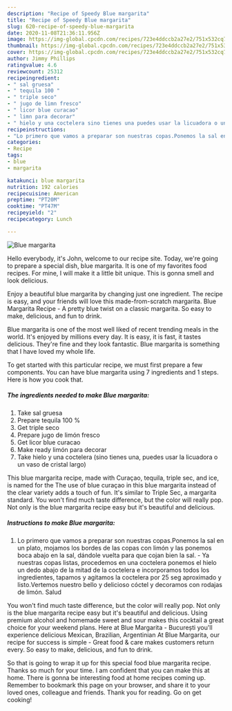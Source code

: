```yaml
---
description: "Recipe of Speedy Blue margarita"
title: "Recipe of Speedy Blue margarita"
slug: 620-recipe-of-speedy-blue-margarita
date: 2020-11-08T21:36:11.956Z
image: https://img-global.cpcdn.com/recipes/723e4ddccb2a27e2/751x532cq70/blue-margarita-foto-principal.jpg
thumbnail: https://img-global.cpcdn.com/recipes/723e4ddccb2a27e2/751x532cq70/blue-margarita-foto-principal.jpg
cover: https://img-global.cpcdn.com/recipes/723e4ddccb2a27e2/751x532cq70/blue-margarita-foto-principal.jpg
author: Jimmy Phillips
ratingvalue: 4.6
reviewcount: 25312
recipeingredient:
- " sal gruesa"
- " tequila 100 "
- " triple seco"
- " jugo de limn fresco"
- " licor blue curacao"
- " limn para decorar"
- " hielo y una coctelera sino tienes una puedes usar la licuadora o un vaso de cristal largo"
recipeinstructions:
- "Lo primero que vamos a preparar son nuestras copas.Ponemos la sal en un plato, mojamos los bordes de las copas con limón y las ponemos boca abajo en la sal, dándole vuelta para que cojan bien la sal. Ya nuestras copas listas, procedemos en una coctelera ponemos el hielo un dedo abajo de la mitad de la coctelera e incorporamos todos los ingredientes, tapamos y agitamos la coctelera por 25 seg aproximado y listo.Vertemos nuestro bello y delicioso cóctel y decoramos con rodajas de limón. Salud"
categories:
- Recipe
tags:
- blue
- margarita

katakunci: blue margarita 
nutrition: 192 calories
recipecuisine: American
preptime: "PT20M"
cooktime: "PT47M"
recipeyield: "2"
recipecategory: Lunch

---
```



![Blue margarita](https://img-global.cpcdn.com/recipes/723e4ddccb2a27e2/751x532cq70/blue-margarita-foto-principal.jpg)

Hello everybody, it's John, welcome to our recipe site. Today, we're going to prepare a special dish, blue margarita. It is one of my favorites food recipes. For mine, I will make it a little bit unique. This is gonna smell and look delicious.

Enjoy a beautiful blue margarita by changing just one ingredient. The recipe is easy, and your friends will love this made-from-scratch margarita. Blue Margarita Recipe - A pretty blue twist on a classic margarita. So easy to make, delicious, and fun to drink.

Blue margarita is one of the most well liked of recent trending meals in the world. It's enjoyed by millions every day. It is easy, it is fast, it tastes delicious. They're fine and they look fantastic. Blue margarita is something that I have loved my whole life.


To get started with this particular recipe, we must first prepare a few components. You can have blue margarita using 7 ingredients and 1 steps. Here is how you cook that.

<!--inarticleads1-->

##### The ingredients needed to make Blue margarita:

1. Take  sal gruesa
1. Prepare  tequila 100 %
1. Get  triple seco
1. Prepare  jugo de limón fresco
1. Get  licor blue curacao
1. Make ready  limón para decorar
1. Take  hielo y una coctelera (sino tienes una, puedes usar la licuadora o un vaso de cristal largo)


This blue margarita recipe, made with Curaçao, tequila, triple sec, and ice, is named for the The use of blue curaçao in this blue margarita instead of the clear variety adds a touch of fun. It&#39;s similar to Triple Sec, a margarita standard. You won&#39;t find much taste difference, but the color will really pop. Not only is the blue margarita recipe easy but it&#39;s beautiful and delicious. 

<!--inarticleads2-->

##### Instructions to make Blue margarita:

1. Lo primero que vamos a preparar son nuestras copas.Ponemos la sal en un plato, mojamos los bordes de las copas con limón y las ponemos boca abajo en la sal, dándole vuelta para que cojan bien la sal. - Ya nuestras copas listas, procedemos en una coctelera ponemos el hielo un dedo abajo de la mitad de la coctelera e incorporamos todos los ingredientes, tapamos y agitamos la coctelera por 25 seg aproximado y listo.Vertemos nuestro bello y delicioso cóctel y decoramos con rodajas de limón. Salud


You won&#39;t find much taste difference, but the color will really pop. Not only is the blue margarita recipe easy but it&#39;s beautiful and delicious. Using premium alcohol and homemade sweet and sour makes this cocktail a great choice for your weekend plans. Here at Blue Margarita - București you&#39;ll experience delicious Mexican, Brazilian, Argentinian At Blue Margarita, our recipe for success is simple - Great food &amp; care makes customers return every. So easy to make, delicious, and fun to drink. 

So that is going to wrap it up for this special food blue margarita recipe. Thanks so much for your time. I am confident that you can make this at home. There is gonna be interesting food at home recipes coming up. Remember to bookmark this page on your browser, and share it to your loved ones, colleague and friends. Thank you for reading. Go on get cooking!
